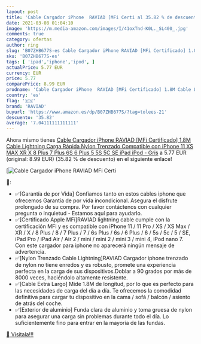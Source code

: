 ```yaml
---
layout: post
title: 'Cable Cargador iPhone  RAVIAD [MFi Certi al 35.82 % de descuento'
date: 2021-03-08 01:04:10
image: 'https://m.media-amazon.com/images/I/41oxTnd-K0L._SL400_.jpg'
comments: true
category: ofertas
author: ring
slug: 'B07ZHB677S-es Cable Cargador iPhone RAVIAD [MFi Certificado] 1.8M Cable...'
sku: 'B07ZHB677S-es'
tags: [ 'ipad','iphone','ipod', ]
actualPrice: 5.77 EUR
currency: EUR
price: 5.77
comparePrice: 8.99 EUR
prodname: 'Cable Cargador iPhone  RAVIAD [MFi Certificado] 1.8M Cable Lightning Carga Rápida Nylon Trenzado Compatible con iPhone 11 XS MAX XR X 8 Plus 7 Plus 6S 6 Plus 5 5S 5C SE iPad iPod - Gris'
country: 'es'
flag: '🇪🇸'
brand: 'RAVIAD'
buyurl: 'https://www.amazon.es/dp/B07ZHB677S/?tag=tolees-21'
descuento: '35.82'
average: '7.04111111111111'
---
```


Ahora mismo tienes [Cable Cargador iPhone  RAVIAD [MFi Certificado] 1.8M Cable Lightning Carga Rápida Nylon Trenzado Compatible con iPhone 11 XS MAX XR X 8 Plus 7 Plus 6S 6 Plus 5 5S 5C SE iPad iPod - Gris](https://www.amazon.es/dp/B07ZHB677S/?tag=tolees-21) a 5.77 EUR (original: 8.99 EUR) (35.82 %  de descuento) en el siguiente enlace!

[![Cable Cargador iPhone  RAVIAD [MFi Certi](https://m.media-amazon.com/images/I/41oxTnd-K0L._SL400_.jpg)](https://www.amazon.es/dp/B07ZHB677S/?tag=tolees-21)

🔎:

- ✅[Garantía de por Vida] Confiamos tanto en estos cables iphone que ofrecemos Garantía de por vida incondicional. Asegura el disfrute prolongado de su compra. Por favor contáctenos con cualquier pregunta o inquietud - Estamos aquí para ayudarlo.
- ✅[Certificado Apple MFi]RAVIAD lightning cable cumple con la certificación MFi y es compatible con iPhone 11 / 11 Pro / XS / XS Max / XR / X / 8 Plus / 8 / 7 Plus / 7 / 6s Plus / 6s / 6 Plus / 6 / 5s / 5c / 5 / SE, iPad Pro / iPad Air / Air 2 / mini / mini 2 / mini 3 / mini 4, iPod nano 7. Con este cargador para iphone no aparecerá ningún mensaje de advertencia.
- ✅[Nylon Trenzado Cable Lightning]RAVIAD Cargador iphone trenzado de nylon no tiene enredos y es robusto, promete una experiencia perfecta en la carga de sus dispositivos.Doblar a 90 grados por más de 8000 veces, haciéndolo altamente resistente.
- ✅[Cable Extra Largo] Mide 1.8M de longitud, por lo que es perfecto para las necesidades de carga del día a día. Te ofrecemos la comodidad definitiva para cargar tu dispositivo en la cama / sofá / balcón / asiento de atrás del coche.
- ✅[Exterior de aluminio] Funda clara de aluminio y toma gruesa de nylon para asegurar una carga sin problemas durante todo el día. Lo suficientemente fino para entrar en la mayoría de las fundas.

[🛒 Visítala!!!](https://www.amazon.es/dp/B07ZHB677S/?tag=tolees-21)
